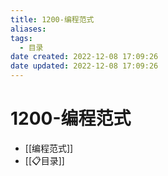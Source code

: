 ```yaml
---
title: 1200-编程范式
aliases:
tags:
  - 目录
date created: 2022-12-08 17:09:26
date updated: 2022-12-08 17:09:26
---
```


# 1200-编程范式

- [[编程范式]]
- [[📋目录]]
